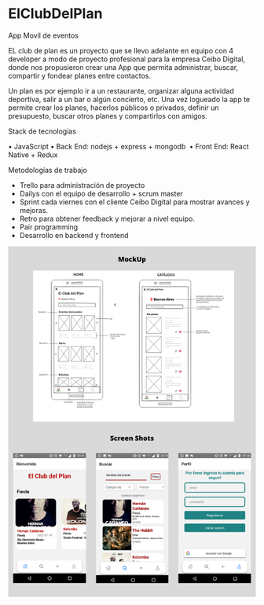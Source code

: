 # ElClubDelPlan
App Movil de eventos

  EL club de plan es un proyecto que se llevo adelante en equipo con 4 developer a modo de proyecto profesional para la empresa Ceibo Digital, donde nos    propusieron crear una App que permita administrar, buscar, compartir y fondear planes entre contactos. 

  Un plan es por ejemplo ir a un restaurante, organizar alguna actividad deportiva, salir a un bar o algún concierto, etc. Una vez logueado la app te   permite crear los planes, hacerlos públicos o privados, definir un presupuesto, buscar otros planes y compartirlos con amigos.

Stack de tecnologías 

  • JavaScript
  • Back End: nodejs + express + mongodb 
  • Front End: React Native + Redux 

Metodologías de trabajo

 - Trello para administración de proyecto
 - Dailys con el equipo de desarrollo + scrum master
 - Sprint cada viernes con el cliente Ceibo Digital para mostrar avances y mejoras.
 - Retro para obtener feedback y mejorar a nivel equipo.
 - Pair programming
 - Desarrollo en backend y frontend
 
![ScreenShotApp](https://raw.githubusercontent.com/GusRet01/ElClubDelPlan/main/clubdelplan/src/assets/app_screenshot.png)
